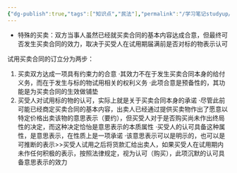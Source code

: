 ```yaml
---
{"dg-publish":true,"tags":["知识点","民法"],"permalink":"/学习笔记studyup/民法总论/试用买卖/","dgPassFrontmatter":true,"created":"2024-07-15T10:48:58.250+08:00","updated":"2024-10-25T12:27:10.887+08:00"}
---
```


- 特殊的买卖：双方当事人虽然已经就买卖合同的基本内容达成合意，但最终可否发生买卖合同的效力，取决于买受人在试用期届满前是否对标的物表示认可

试用买卖合同的订立分为两步：
1. 买卖双方达成一项具有约束力的合意
·其效力不在于发生买卖合同本身的给付义务，而在于发生与标的物试用相关的权利义务
·此项合意是预备性的，其功能是为买卖合同的生效做铺垫
2. 买受人对试用标的物的认可，实际上就是关于买卖合同本身的承诺
·尽管此前可能已经商定买卖合同的基本内容，出卖人已经通过提供买卖物作出了愿意以特定价格出卖该物的意思表示（要约），但买受人对于是否购买尚未作出终局性的决定，而这种决定恰怡是意思表示的本质属性
·买受人的认可具备这种属性，是意思表示，在性质上是一项承诺
·该意思表示可以是明示的，也可以是可推断的表示>>买受人试用之后将货款汇给出卖人，如果买受人在试用期内未作任何积极的表示，按照法律规定，视为认可（购买），此项沉默的认可具备意思表示的效力
